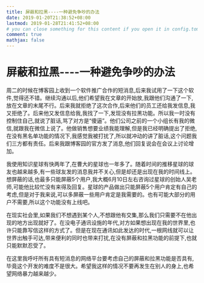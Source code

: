 ```yaml
---
title: 屏蔽和拉黑----一种避免争吵的办法
date: 2019-01-20T21:38:52+08:00
lastmod: 2019-01-28T21:41:52+08:00
# you can close something for this content if you open it in config.toml.
comment: true
mathjax: false
---
```


# 屏蔽和拉黑----一种避免争吵的办法

周二的时候在博客园上收到一个软件推广合作的短消息,后来我试用了一下这个软件,觉得还不错。继续沟通以后,他们希望我在文章的开始放,我跟他们沟通了一下,放在文章的末尾不行。后来我就拒绝了这次合作,后来他们的员工还给我发信息,我又拒绝了。后来他又发信息给我,我找了一下,发现没有拉黑功能。所以我一时没有控制住自己,就说了脏话,骂了对方是“傻逼”。他们公司之前的一个小组长有我的微信,就跟我在微信上说了。他做销售想要业绩我能理解,但是我已经明确提出了拒绝,在没有黑名单功能的情况下,我感觉我被打扰了,所以就冲动的讲了脏话,这个问题我们三方都有责任。后来我跟博客园的官方发了消息,他们回复说会在会议上讨论增加。

我使用知识星球有快两年了,在曹大的星球也一年多了。随着时间的推移星球的球友也越来越多,有一些球友发的消息我并不关心,但是却还是出现在我的时间线上。想屏蔽的话,也最多只能屏蔽5个用户,我大概6月10日左右咨询过星球的创始人吴老师,可能他比较忙没有来得及回复。星球的产品做出只能屏蔽5个用户肯定有自己的考虑,但是对于我来说,可以多屏蔽一些用户肯定是我需要的。也有可能大部分的用户不需要,所以这个功能没有上线吧。

在现实社会里,如果我们不想遇到某个人,不想跟他有交集,那么我们只需要不在他出现的地方出现就好了。在没电子通讯设施的年代,对方如果想出现在我的世界里,也许只能靠写信这样的方式了。但是在现在通讯如此发达的时代,一根网线就可以让世界出触手可达,带来便利的同时也带来打扰,在没有屏蔽和拉黑功能的前提下,也就只能默默忍受了。

在这里我呼吁所有具有短消息的网络平台要考虑自己的屏蔽和拉黑功能是否具有,毕竟这个开发的难度不是很大。希望我这样的情况不要再发生在别人的身上,也希望网络暴力越来越少。